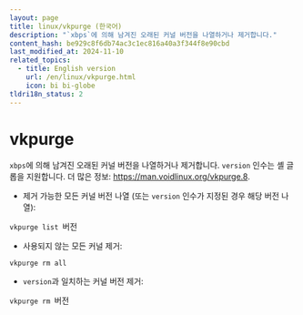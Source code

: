 ```yaml
---
layout: page
title: linux/vkpurge (한국어)
description: "`xbps`에 의해 남겨진 오래된 커널 버전을 나열하거나 제거합니다."
content_hash: be929c8f6db74ac3c1ec816a40a3f344f8e90cbd
last_modified_at: 2024-11-10
related_topics:
  - title: English version
    url: /en/linux/vkpurge.html
    icon: bi bi-globe
tldri18n_status: 2
---
```

# vkpurge

`xbps`에 의해 남겨진 오래된 커널 버전을 나열하거나 제거합니다.
`version` 인수는 셸 글롭을 지원합니다.
더 많은 정보: <https://man.voidlinux.org/vkpurge.8>.

- 제거 가능한 모든 커널 버전 나열 (또는 `version` 인수가 지정된 경우 해당 버전 나열):

`vkpurge list `<span class="tldr-var badge badge-pill bg-dark-lm bg-white-dm text-white-lm text-dark-dm font-weight-bold">버전</span>

- 사용되지 않는 모든 커널 제거:

`vkpurge rm all`

- `version`과 일치하는 커널 버전 제거:

`vkpurge rm `<span class="tldr-var badge badge-pill bg-dark-lm bg-white-dm text-white-lm text-dark-dm font-weight-bold">버전</span>
